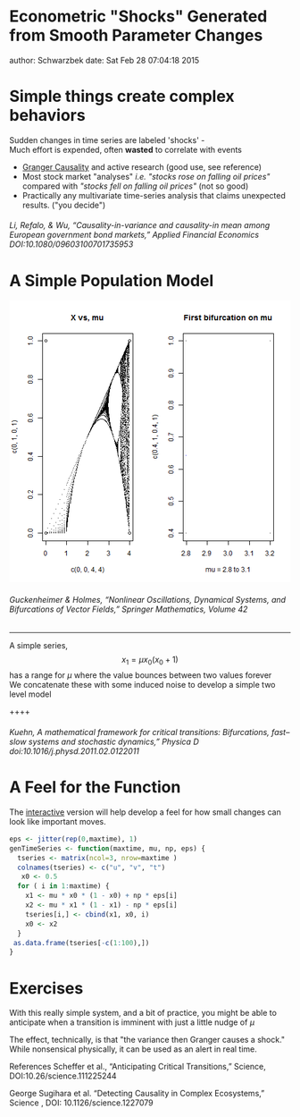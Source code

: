 Econometric "Shocks" Generated from Smooth Parameter Changes
======================================================== 
author: Schwarzbek
date: Sat Feb 28 07:04:18 2015 

Simple things create complex behaviors
============================

Sudden changes in time series are labeled 'shocks' -  
 Much effort is expended, often __wasted__ to correlate with events 

 - [Granger Causality](http://en.wikipedia.org/wiki/Granger_causality) and active research (good use, see reference) 
 - Most stock market "analyses" _i.e. "stocks rose on falling oil prices"_ compared with _"stocks fell on falling oil prices"_ (not so good) 
 - Practically any multivariate time-series analysis that claims unexpected results. ("you decide") 
 
###### Li, Refalo, & Wu, “Causality-in-variance and causality-in mean among European government bond markets,” Applied Financial Economics DOI:10.1080/09603100701735953 

A Simple Population Model
=========================================
![plot of chunk feigenbaum](Shock-figure/feigenbaum-1.png) 
###### Guckenheimer & Holmes, “Nonlinear Oscillations, Dynamical Systems, and Bifurcations of Vector Fields,” Springer Mathematics, Volume 42 

***
A simple series, $$x_1 = \mu x_0 ( x_0 + 1 )$$ has a range for $\mu$ where the value bounces between two values forever  
We concatenate these with some induced noise to develop a simple two level model

++++  
###### Kuehn, A mathematical framework for critical transitions: Bifurcations, fast–slow systems and stochastic dynamics,” Physica D  doi:10.1016/j.physd.2011.02.0122011  

A Feel for the Function
====
The [interactive](http://www.github.com/xwarzbek/) version will help develop a feel for how small changes can look like important moves.   


```r
eps <- jitter(rep(0,maxtime), 1)
genTimeSeries <- function(maxtime, mu, np, eps) {
  tseries <- matrix(ncol=3, nrow=maxtime )
  colnames(tseries) <- c("u", "v", "t")
   x0 <- 0.5  
  for ( i in 1:maxtime) {
    x1 <- mu * x0 * (1 - x0) + np * eps[i]
    x2 <- mu * x1 * (1 - x1) - np * eps[i]
    tseries[i,] <- cbind(x1, x0, i)
    x0 <- x2
  }
 as.data.frame(tseries[-c(1:100),])
}
```


Exercises
===
With this really simple system, and a bit of practice, you might be able to anticipate when a transition is imminent with just a little nudge of $\mu$

The effect, technically, is that "the variance then Granger causes a shock." While nonsensical physically, it can be used as an alert in real time.

References
Scheffer et al., “Anticipating Critical Transitions,” Science, DOI:10.26/science.111225244  
 
George Sugihara et al. “Detecting Causality in Complex Ecosystems,” Science , DOI: 10.1126/science.1227079 
